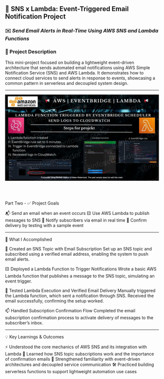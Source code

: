 ## 📢 SNS x Lambda: Event-Triggered Email Notification Project 

### ✉️ *Send Email Alerts in Real-Time Using AWS SNS and Lambda Functions*

### 📌 Project Description
This mini-project focused on building a lightweight event-driven architecture that sends automated email notifications using AWS Simple Notification Service (SNS) and AWS Lambda. It demonstrates how to connect cloud services to send alerts in response to events, showcasing a common pattern in serverless and decoupled system design.

---

![Alt Text](EventBridge_Lambda_lc_WATERMARKED.jpg)

<br>
<br>

Part Two - ✅ Project Goals

📬 Send an email when an event occurs
🟨 Use AWS Lambda to publish messages to SNS
🔔 Notify subscribers via email in real time
🔧 Confirm delivery by testing with a sample event

---

🔧 What I Accomplished

🧵 Created an SNS Topic with Email Subscription
Set up an SNS topic and subscribed using a verified email address, enabling the system to push email alerts.

🟨 Deployed a Lambda Function to Trigger Notifications
Wrote a basic AWS Lambda function that publishes a message to the SNS topic, simulating an event trigger.

🧪 Tested Lambda Execution and Verified Email Delivery
Manually triggered the Lambda function, which sent a notification through SNS. Received the email successfully, confirming the setup worked.

📫 Handled Subscription Confirmation Flow
Completed the email subscription confirmation process to activate delivery of messages to the subscriber’s inbox.

---

💡 Key Learnings & Outcomes

⚡ Understood the core mechanics of AWS SNS and its integration with Lambda
📨 Learned how SNS topic subscriptions work and the importance of confirmation emails
🔗 Strengthened familiarity with event-driven architectures and decoupled service communication
🛠️ Practiced building serverless functions to support lightweight automation use cases


